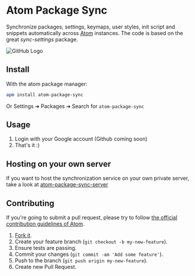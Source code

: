 # Atom Package Sync


Synchronize packages, settings, keymaps, user styles, init script and snippets automatically across [Atom](http://atom.io) instances.
The code is based on the great *sync-settings* package.

![GitHub Logo](https://cloud.githubusercontent.com/assets/642515/24177950/451d9896-0e7c-11e7-959f-f6940b64d57d.gif)


## Install

With the atom package manager:
```bash
apm install atom-package-sync
```
Or Settings ➔ Packages ➔ Search for `atom-package-sync`

## Usage

1. Login with your Google account (Github coming soon)
2. That's it :)

## Hosting on your own server

If you want to host the synchronization service on your own private server, take a look at [atom-package-sync-server](https://www.github.com/macor161/atom-package-sync-server)


## Contributing

If you're going to submit a pull request, please try to follow [the official contribution guidelines of Atom](https://atom.io/docs/latest/contributing).

1. [Fork it](https://github.com/macor161/atom-package-sync/).
2. Create your feature branch (`git checkout -b my-new-feature`).
3. Ensure tests are passing.
4. Commit your changes (`git commit -am 'Add some feature'`).
5. Push to the branch (`git push origin my-new-feature`).
6. Create new Pull Request.

